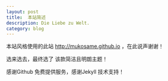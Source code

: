 ```yaml
---
layout: post
title:  本站简述
description: Die Liebe zu Welt.
category: blog
---
```



本站风格使用的此站 http://mukosame.github.io ，在此说声谢谢！

选来选去，最终选了 该款简洁且明朗主题！  

感谢Github 免费提供服务，感谢Jekyll 技术支持！   


[Mukosame]:    http://mukosame.github.io  "Mukosame"
